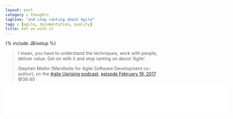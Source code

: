 ```yaml
---
layout: post
category : thoughts
tagline: "and stop ranting about Agile"
tags : [agile, documentation, quality]
title: Get on with it
---
```


{% include JB/setup %}

> I mean, you have to understand the techniques,
> work with people, deliver value. 
> Get on with it and stop ranting on about 'Agile'.
>
> Stephen Mellor (Manifesto for Agile Software Development co-author), 
> on the [Agile Uprising podcast], [episode February 19, 2017] @36:40


<iframe 
  style="border: none" 
  src="//html5-player.libsyn.com/embed/episode/id/5097888/height/90/width/700/theme/custom/autonext/no/thumbnail/yes/autoplay/no/preload/no/no_addthis/no/direction/forward/render-playlist/no/custom-color/13b193/" 
  height="90" width="700" scrolling="no"  
  allowfullscreen webkitallowfullscreen mozallowfullscreen 
  oallowfullscreen msallowfullscreen></iframe>



[Agile Uprising podcast]: http://www.agileuprising.com/podcast/
[episode February 19, 2017]: http://agileuprising.libsyn.com/manifesto-co-author-interview-stephen-mellor
